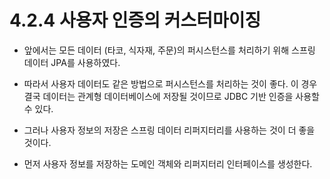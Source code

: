 # 4.2.4 사용자 인증의 커스터마이징
- 앞에서는 모든 데이터 (타코, 식자재, 주문)의 퍼시스턴스를 처리하기 위해 스프링 데이터 JPA를 사용하였다. 
- 따라서 사용자 데이터도 같은 방법으로 퍼시스턴스를 처리하는 것이 좋다. 이 경우 결국 데이터는 관계형 데이터베이스에 저장될 것이므로 JDBC 기반 인증을 사용할 수 있다.
- 그러나 사용자 정보의 저장은 스프링 데이터 리퍼지터리를 사용하는 것이 더 좋을 것이다.


- 먼저 사용자 정보를 저장하는 도메인 객체와 리퍼지터리 인터페이스를 생성한다.

